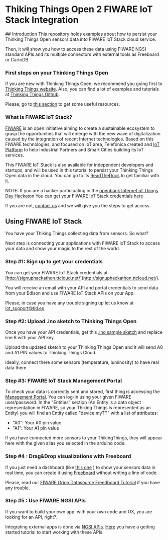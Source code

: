 # Thiking Things Open 2 FIWARE IoT Stack Integration

## Introduction
This repository holds examples about how to persist your Thinking Things Open sensors data into FIWARE IoT Stack cloud service.

Then, it will show you how to access these data using FIWARE NGSI standard APIs and its multiple connectors with external tools as Freeboard or CartoDB.

### First steps on your Thinking Things Open
If you are new with Thinking Things Open, we recommend you going first to [Thinking Things website](http://www.thinkingthings.telefonica.com/beta/index/). Also, you can find a lot of examples and tutorials at [Thinking Things Github](https://github.com/thinkingthings/Arduino).

Please, go to [this section](/arduino) to get some useful resources.

### What is FIWARE IoT Stack?
[FIWARE](https://www.fiware.org/) is an open initiative aiming to create a sustainable ecosystem to grasp the opportunities that will emerge with the new wave of digitalization caused by the integration of recent Internet technologies. Based on this FIWARE technologies, and focused on IoT area, Telefonica created and [IoT Platform](http://iot.tid.es) to help Industrial Partners and Smart Cities building its IoT services. 

This FIWARE IoT Stack is also available for independent developers and startups, and will be used in this tutorial to persist your Thinking Things Open data in the cloud. You can go to its [ReadTheDocs](http://fiware-iot-stack.readthedocs.org/en/latest/index.html) to get familiar with it. 

NOTE: If you are a hacker participating in the [openbank Internet of Things Day Hackaton](http://internetofthingsopenbank.com/) You can get your FIWARE IoT Stack credentials [here](http://signuphackathon.ttcloud.net/)

If you are not, [contact us](mailto:iot_support@tid.es) and we will give you the steps to get access.

## Using FIWARE IoT Stack
You have your Thiking Things collecting data from sensors. So what?

Next step is connecting your applications with FIWARE IoT Stack to access your data and show your magic to the rest of the world.

### Step #1: Sign up to get your credentials
You can get your FIWARE IoT Stack credentials at [http://signuphackathon.ttcloud.net/](http://signuphackathon.ttcloud.net/).

You will receive an email with your API and portal credentials to send data from your Edison and use FIWARE IoT Stack APIs on your App.

Please, in case you have any trouble signing up let us know at [iot_support@tid.es](mailto:iot_support@tid.es)

### Step #2: Upload .ino sketch to Thinking Things Open
Once you have your API credentials, get this [.ino sample sketch](/arduino) and replace line 8 with your API key.

Upload the updated sketch to your Thinking Things Open and it will send A0 and A1 PIN values to Thinking Things Cloud.

Ideally, connect there some sensors (temperature, luminosity) to have real data there.

### Step #3: FIWARE IoT Stack Management Portal
To check your data is correctly sent and stored, first thing is accessing the [Management Portal](http://hackathon.ttcloud.net/openbank). You can log-in using your given FIWARE user/password. In the "Entities" section (An Entity is a data object representation in FIWARE, so your Thiking Things is represented as an Entity) you will find an Entity called "device:myTT" with a list of attributes:
* "A0": Your A0 pin value
* "A1": Your A1 pin value

If you have connected more sensors to your ThikingThings, they will appear here with the given alias you selected in the arduino code.

### Step #4 : Drag&Drop visualizations with Freeboard
If you just need a dashboard (like [this one](https://freeboard.io/board/0cYCHY) ) to show your sensors data in real time, you can create it using [Freeboard](https://freeboard.io) without writing a line of code. 

Please, read our 
[FIWARE Orion Datasource Freedboard Tutorial](http://fiware-iot-stack.readthedocs.org/en/latest/quickguide/index.html#step-4-show-in-a-dashboard) if you have any trouble.

### Step #5 : Use FIWARE NGSI APIs
If you want to build your own app, with your own code and UX, you are looking for an API, right?. 

Integrating external apps is done via [NGSI APIs](https://forge.fiware.org/plugins/mediawiki/wiki/fiware/index.php?title=Publish/Subscribe_Broker_-_Orion_Context_Broker_-_User_and_Programmers_Guide). [Here](http://fiware-iot-stack.readthedocs.org/en/latest/quickguide/index.html#step-3-get-data)
you have a getting started tutorial to start working with these APIs.
